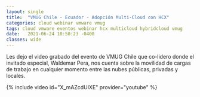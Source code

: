 ```yaml
---
layout: single
title:  "VMUG Chile - Ecuador - Adopción Multi-Cloud con HCX"
categories: cloud webinar vmware vmug
tags: cloud vmware eventos webinar hcx multicloud hybridcloud vmug
date:   2021-06-24 10:50:23 -0400
classes: wide
---
```

Les dejo el video grabado del evento de VMUG Chile que co-lidero donde el invitado especial, Waldemar Pera, nos cuenta sobre la movilidad de cargas de trabajo en cualquier momento entre las nubes públicas, privadas y locales.

{% include video id="X_mAZcdUIXE" provider="youtube" %}